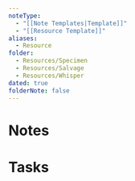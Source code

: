 ```yaml
---
noteType:
  - "[[Note Templates|Template]]"
  - "[[Resource Template]]"
aliases:
  - Resource
folder:
  - Resources/Specimen
  - Resources/Salvage
  - Resources/Whisper
dated: true
folderNote: false
---
```

# Notes
# Tasks
